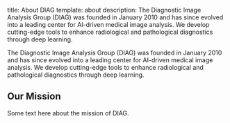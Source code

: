 title: About DIAG
template: about
description: The Diagnostic Image Analysis Group (DIAG) was founded in January 2010 and has since evolved into a leading center for AI-driven medical image analysis. We develop cutting-edge tools to enhance radiological and pathological diagnostics through deep learning.

The Diagnostic Image Analysis Group (DIAG) was founded in January 2010 and has since evolved into a leading center for AI-driven medical image analysis. We develop cutting-edge tools to enhance radiological and pathological diagnostics through deep learning.

## Our Mission
Some text here about the mission of DIAG.